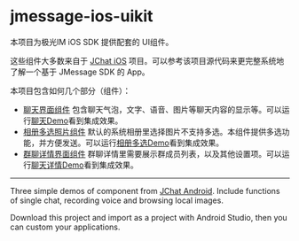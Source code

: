 # jmessage-ios-uikit
本项目为极光IM iOS SDK 提供配套的 UI组件。

这些组件大多数来自于 [JChat iOS](https://github.com/jpush/jchat-ios) 项目。可以参考该项目源代码来更完整系统地了解一个基于 JMessage SDK 的 App。

本项目包含如何几个部分（组件）：

- [聊天界面组件](JMUIChattingKit/) 包含聊天气泡，文字、语音、图片等聊天内容的显示等。可以运行[聊天Demo](JMUIChattingDemo/)看到集成效果。
- [相册多选照片组件](JMUIMultiSelectPhotosKit/) 默认的系统相册里选择图片不支持多选。本组件提供多选功能，并方便发送。可以运行[相册多选Demo](JMUIMultiSelectPhotosDemo/)看到集成效果。
- [群聊详情界面组件](JMUIGroupChatDetailKit/) 群聊详情里需要展示群成员列表，以及其他设置项。可以运行[聊天详情Demo](JMUIGroupChatDetailDemo/)看到集成效果。
-----------------

Three simple demos of component from [JChat Android](https://github.com/jpush/jchat-android). Include functions of single chat, recording voice and browsing local images. 

Download this project and import as a project with Android Studio, then you can custom your applications.
